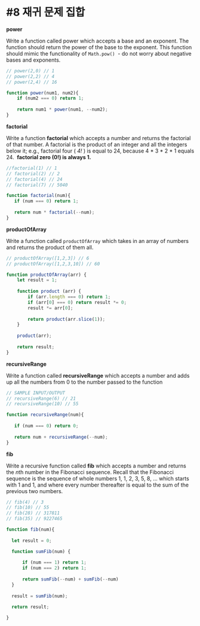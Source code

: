 # #8 재귀 문제 집합

**power**

Write a function called power which accepts a base and an exponent. The function should return the power of the base to the exponent. This function should mimic the functionality of `Math.pow()`  - do not worry about negative bases and exponents.

```jsx
// power(2,0) // 1
// power(2,2) // 4
// power(2,4) // 16

function power(num1, num2){
    if (num2 === 0) return 1;
    
    return num1 * power(num1, --num2);
}
```

**factorial**

Write a function **factorial** which accepts a number and returns the factorial of that number. A factorial is the product of an integer and all the integers below it; e.g., factorial four ( *4!* ) is equal to 24, because 4 * 3 * 2 * 1 equals 24.  **factorial zero (0!) is always 1.**

```jsx
//factorial(1) // 1
// factorial(2) // 2
// factorial(4) // 24
// factorial(7) // 5040

function factorial(num){
   if (num === 0) return 1;
   
   return num * factorial(--num);
}
```

**productOfArray**

Write a function called `productOfArray` which takes in an array of numbers and returns the product of them all.

```jsx
// productOfArray([1,2,3]) // 6
// productOfArray([1,2,3,10]) // 60

function productOfArray(arr) {
    let result = 1;
    
    function product (arr) {
        if (arr.length === 0) return 1;
        if (arr[0] === 0) return result *= 0;
        result *= arr[0];
 
        return product(arr.slice(1));
    }
    
    product(arr);
    
    return result;
}
```

**recursiveRange**

Write a function called **recursiveRange** which accepts a number and adds up all the numbers from 0 to the number passed to the function

```jsx
// SAMPLE INPUT/OUTPUT
// recursiveRange(6) // 21
// recursiveRange(10) // 55 

function recursiveRange(num){
   
   if (num === 0) return 0;
   
   return num + recursiveRange(--num);
}
```

**fib**

Write a recursive function called **fib** which accepts a number and returns the *n*th number in the Fibonacci sequence. Recall that the Fibonacci sequence is the sequence of whole numbers 1, 1, 2, 3, 5, 8, ... which starts with 1 and 1, and where every number thereafter is equal to the sum of the previous two numbers.

```jsx
// fib(4) // 3
// fib(10) // 55
// fib(28) // 317811
// fib(35) // 9227465

function fib(num){
  
  let result = 0;

  function sumFib(num) {
      
      if (num === 1) return 1;
      if (num === 2) return 1;
      
      return sumFib(--num) + sumFib(--num) 
  }
  
  result = sumFib(num);

  return result;
  
}
```

